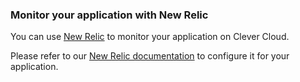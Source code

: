 ### Monitor your application with New Relic

You can use [New Relic](https://www.newrelic.com/) to monitor your application on Clever Cloud.

Please refer to our [New Relic documentation](doc/metrics/new-relic) to configure it for your application.
